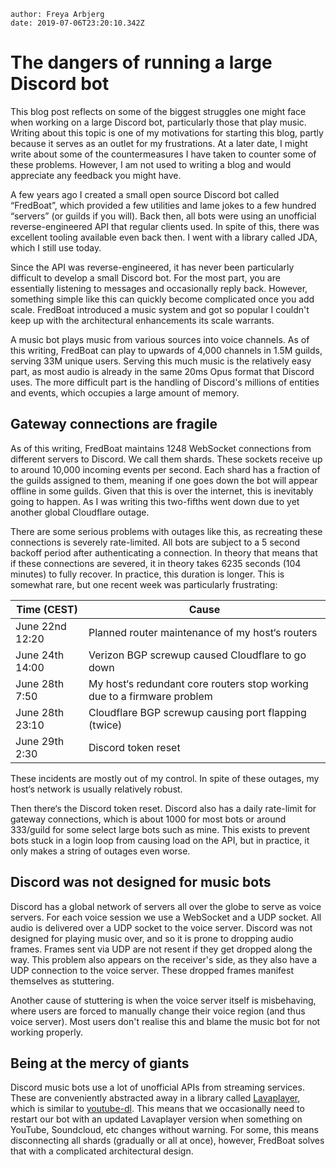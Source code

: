 

```properties
author: Freya Arbjerg
date: 2019-07-06T23:20:10.342Z
```

# The dangers of running a large Discord bot

This blog post reflects on some of the biggest struggles one might face when working on a large Discord bot, particularly those that play music. Writing about this topic is one of my motivations for starting this blog, partly because it serves as an outlet for my frustrations. At a later date, I might write about some of the countermeasures I have taken to counter some of these problems. However, I am not used to writing a blog and would appreciate any feedback you might have.

A few years ago I created a small open source Discord bot called “FredBoat”, which provided a few utilities and lame jokes to a few hundred “servers” (or guilds if you will). Back then, all bots were using an unofficial reverse-engineered API that regular clients used. In spite of this, there was excellent tooling available even back then. I went with a library called JDA, which I still use today.

Since the API was reverse-engineered, it has never been particularly difficult to develop a small Discord bot. For the most part, you are essentially listening to messages and occasionally reply back. However, something simple like this can quickly become complicated once you add scale. FredBoat introduced a music system and got so popular I couldn't keep up with the architectural enhancements its scale warrants.

A music bot plays music from various sources into voice channels. As of this writing, FredBoat can play to upwards of 4,000 channels in 1.5M guilds, serving 33M unique users. Serving this much music is the relatively easy part, as most audio is already in the same 20ms Opus format that Discord uses. The more difficult part is the handling of Discord's millions of entities and events, which occupies a large amount of memory.

## Gateway connections are fragile

As of this writing, FredBoat maintains 1248 WebSocket connections from different servers to Discord. We call them shards. These sockets receive up to around 10,000 incoming events per second. Each shard has a fraction of the guilds assigned to them, meaning if one goes down the bot will appear offline in some guilds. Given that this is over the internet, this is inevitably going to happen. As I was writing this two-fifths went down due to yet another global Cloudflare outage.

There are some serious problems with outages like this, as recreating these connections is severely rate-limited. All bots are subject to a 5 second backoff period after authenticating a connection. In theory that means that if these connections are severed, it in theory takes 6235 seconds (104 minutes) to fully recover. In practice, this duration is longer. This is somewhat rare, but one recent week was particularly frustrating:

| Time (CEST)     | Cause                                                        |
| --------------- | ------------------------------------------------------------ |
| June 22nd 12:20 | Planned router maintenance of my host‘s routers              |
| June 24th 14:00 | Verizon BGP screwup caused Cloudflare to go down             |
| June 28th 7:50  | My host‘s redundant core routers stop working due to a firmware problem |
| June 28th 23:10 | Cloudflare BGP screwup causing port flapping (twice)         |
| June 29th 2:30  | Discord token reset                                          |

These incidents are mostly out of my control. In spite of these outages, my host‘s network is usually relatively robust.

Then there‘s the Discord token reset. Discord also has a daily rate-limit for gateway connections, which is about 1000 for most bots or around 333/guild for some select large bots such as mine. This exists to prevent bots stuck in a login loop from causing load on the API, but in practice, it only makes a string of outages even worse.

## Discord was not designed for music bots

Discord has a global network of servers all over the globe to serve as voice servers. For each voice session we use a WebSocket and a UDP socket. All audio is delivered over a UDP socket to the voice server. Discord was not designed for playing music over, and so it is prone to dropping audio frames. Frames sent via UDP are not resent if they get dropped along the way. This problem also appears on the receiver's side, as they also have a UDP connection to the voice server. These dropped frames manifest themselves as stuttering.

Another cause of stuttering is when the voice server itself is misbehaving, where users are forced to manually change their voice region (and thus voice server). Most users don't realise this and blame the music bot for not working properly.

## Being at the mercy of giants

Discord music bots use a lot of unofficial APIs from streaming services. These are conveniently abstracted away in a library called [Lavaplayer](https://github.com/sedmelluq/lavaplayer), which is similar to [youtube-dl](https://ytdl-org.github.io/youtube-dl/index.html). This means that we occasionally need to restart our bot with an updated Lavaplayer version when something on YouTube, Soundcloud, etc changes without warning. For some, this means disconnecting all shards (gradually or all at once), however, FredBoat solves that with a complicated architectural design.